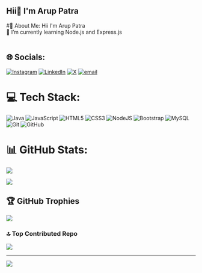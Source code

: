 ## Hii👋 I'm Arup Patra

#💫 About Me:
Hii I'm Arup Patra<br>🌱 I’m currently learning Node.js and Express.js<br><br>


## 🌐 Socials:
[![Instagram](https://img.shields.io/badge/Instagram-%23E4405F.svg?logo=Instagram&logoColor=white)](https://instagram.com/arup.patra04) [![LinkedIn](https://img.shields.io/badge/LinkedIn-%230077B5.svg?logo=linkedin&logoColor=white)](https://linkedin.com/in/aruppatra) [![X](https://img.shields.io/badge/X-black.svg?logo=X&logoColor=white)](https://x.com/arup_patra04) [![email](https://img.shields.io/badge/Email-D14836?logo=gmail&logoColor=white)](mailto:aruppatra.w04@gmail.com) 

# 💻 Tech Stack:
![Java](https://img.shields.io/badge/java-%23ED8B00.svg?style=for-the-badge&logo=openjdk&logoColor=white) ![JavaScript](https://img.shields.io/badge/javascript-%23323330.svg?style=for-the-badge&logo=javascript&logoColor=%23F7DF1E) ![HTML5](https://img.shields.io/badge/html5-%23E34F26.svg?style=for-the-badge&logo=html5&logoColor=white) ![CSS3](https://img.shields.io/badge/css3-%231572B6.svg?style=for-the-badge&logo=css3&logoColor=white) ![NodeJS](https://img.shields.io/badge/node.js-6DA55F?style=for-the-badge&logo=node.js&logoColor=white) ![Bootstrap](https://img.shields.io/badge/bootstrap-%238511FA.svg?style=for-the-badge&logo=bootstrap&logoColor=white) ![MySQL](https://img.shields.io/badge/mysql-4479A1.svg?style=for-the-badge&logo=mysql&logoColor=white) ![Git](https://img.shields.io/badge/git-%23F05033.svg?style=for-the-badge&logo=git&logoColor=white) ![GitHub](https://img.shields.io/badge/github-%23121011.svg?style=for-the-badge&logo=github&logoColor=white)
# 📊 GitHub Stats:
![](https://github-readme-stats.vercel.app/api?username=aruppatra04&theme=dark&hide_border=false&include_all_commits=false&count_private=false)<br/>
<!--![](https://github-readme-streak-stats.herokuapp.com/?user=aruppatra04&theme=dark&hide_border=false)<br/> -->
![](https://github-readme-stats.vercel.app/api/top-langs/?username=aruppatra04&theme=dark&hide_border=false&include_all_commits=false&count_private=false&layout=compact)

## 🏆 GitHub Trophies
![](https://github-profile-trophy.vercel.app/?username=aruppatra04&theme=radical&no-frame=true&no-bg=false&margin-w=4)

### 🔝 Top Contributed Repo
![](https://github-contributor-stats.vercel.app/api?username=aruppatra04&limit=5&theme=dark&combine_all_yearly_contributions=true)

---
[![](https://visitcount.itsvg.in/api?id=aruppatra04&icon=0&color=0)](https://visitcount.itsvg.in)

<!-- Proudly created with GPRM ( https://gprm.itsvg.in ) -->

